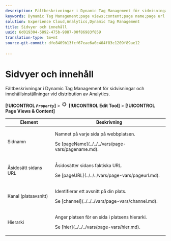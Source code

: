 ```yaml
---
description: Fältbeskrivningar i Dynamic Tag Management för sidvisningar och innehållsinställningar vid distribution av Analytics.
keywords: Dynamic Tag Management;page views;content;page name;page url override;channel;site section;hierarchy
solution: Experience Cloud,Analytics,Dynamic Tag Management
title: Sidvyer och innehåll
uuid: 6d019304-5892-475b-9887-00f86983f859
translation-type: tm+mt
source-git-commit: dfe8409b13fcf67eae6a0c404f83c1209f89ae12

---
```



# Sidvyer och innehåll

Fältbeskrivningar i Dynamic Tag Management för sidvisningar och innehållsinställningar vid distribution av Analytics.

**[!UICONTROL  *`Property`*]** > ![Kugghjulsikon](assets/settings_gear.png) **[!UICONTROL Edit Tool]** > **[!UICONTROL Page Views & Content]**

<table id="table_654149A8A66B404BBF9BAF8EC67F5F8F">
 <thead>
  <tr>
   <th colname="col1" class="entry"> Element </th>
   <th colname="col2" class="entry"> Beskrivning </th>
  </tr>
 </thead>
 <tbody>
  <tr>
   <td colname="col1"> Sidnamn </td>
   <td colname="col2"> <p>Namnet på varje sida på webbplatsen. </p> <p>Se [pageName](../../../vars/page-vars/pagename.md). </p> </td>
  </tr>
  <tr>
   <td colname="col1"> Åsidosätt sidans URL </td>
   <td colname="col2"> <p> Åsidosätter sidans faktiska URL. </p> <p>Se [pageURL](../../../vars/page-vars/pageurl.md). </p> </td>
  </tr>
  <tr>
   <td colname="col1"> Kanal (platsavsnitt) </td>
   <td colname="col2"> <p>Identifierar ett avsnitt på din plats. </p> <p>Se [channel](../../../vars/page-vars/channel.md). </p> </td>
  </tr>
  <tr>
   <td colname="col1"> Hierarki </td>
   <td colname="col2"> <p>Anger platsen för en sida i platsens hierarki. </p> <p>Se [hier](../../../vars/page-vars/hier.md). </p> </td>
  </tr>
 </tbody>
</table>
